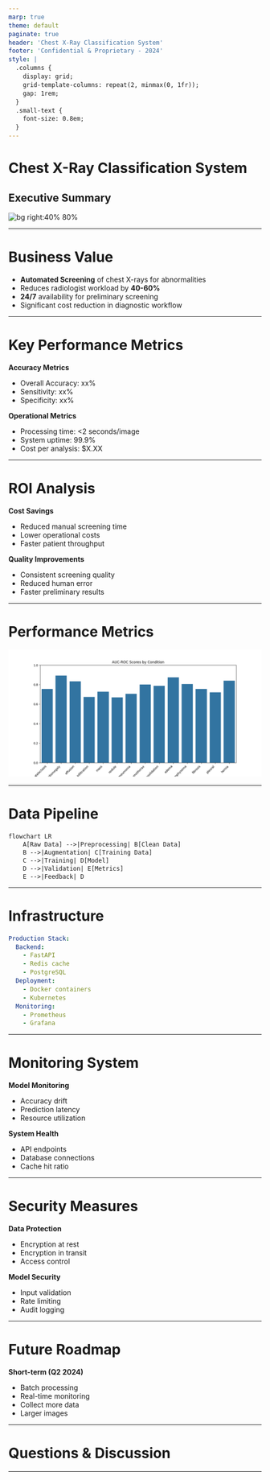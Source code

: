 ```yaml
---
marp: true
theme: default
paginate: true
header: 'Chest X-Ray Classification System'
footer: 'Confidential & Proprietary - 2024'
style: |
  .columns {
    display: grid;
    grid-template-columns: repeat(2, minmax(0, 1fr));
    gap: 1rem;
  }
  .small-text {
    font-size: 0.8em;
  }
---
```


<!-- _class: lead -->
# Chest X-Ray Classification System
## Executive Summary

![bg right:40% 80%](https://via.placeholder.com/800x600?text=X-Ray+AI)

---

# Business Value

- **Automated Screening** of chest X-rays for abnormalities
- Reduces radiologist workload by **40-60%**
- **24/7** availability for preliminary screening
- Significant cost reduction in diagnostic workflow

---

# Key Performance Metrics


**Accuracy Metrics**
- Overall Accuracy: xx%
- Sensitivity: xx%
- Specificity: xx%

**Operational Metrics**
- Processing time: <2 seconds/image
- System uptime: 99.9%
- Cost per analysis: $X.XX

---

# ROI Analysis


**Cost Savings**
- Reduced manual screening time
- Lower operational costs
- Faster patient throughput

**Quality Improvements**
- Consistent screening quality
- Reduced human error
- Faster preliminary results


---


# Performance Metrics

![height:400px](images/auc_by_condition_resnet.png)

---

# Data Pipeline

```mermaid
flowchart LR
    A[Raw Data] -->|Preprocessing| B[Clean Data]
    B -->|Augmentation| C[Training Data]
    C -->|Training| D[Model]
    D -->|Validation| E[Metrics]
    E -->|Feedback| D
```

---



# Infrastructure

```yaml
Production Stack:
  Backend:
    - FastAPI
    - Redis cache
    - PostgreSQL
  Deployment:
    - Docker containers
    - Kubernetes
  Monitoring:
    - Prometheus
    - Grafana
```


---

# Monitoring System


**Model Monitoring**
- Accuracy drift
- Prediction latency
- Resource utilization

**System Health**
- API endpoints
- Database connections
- Cache hit ratio


---

# Security Measures


**Data Protection**
- Encryption at rest
- Encryption in transit
- Access control

**Model Security**
- Input validation
- Rate limiting
- Audit logging

---

# Future Roadmap

**Short-term (Q2 2024)**
- Batch processing
- Real-time monitoring
- Collect more data
- Larger images

---

# Questions & Discussion


---
